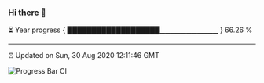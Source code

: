 ### Hi there 👋

⏳ Year progress { ███████████████████▁▁▁▁▁▁▁▁▁▁▁ } 66.26 %

---

⏰ Updated on Sun, 30 Aug 2020 12:11:46 GMT

![Progress Bar CI](https://github.com/liununu/liununu/workflows/Progress%20Bar%20CI/badge.svg)
